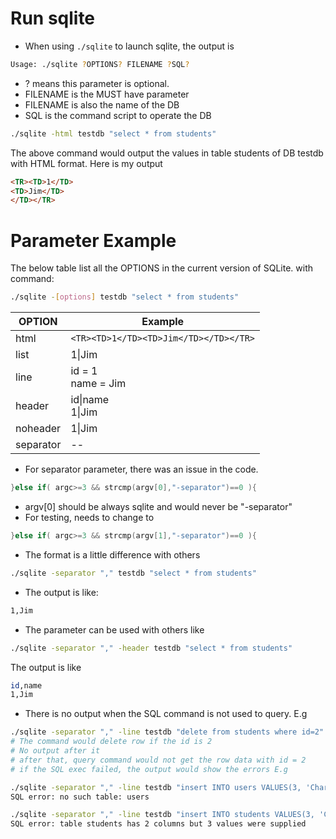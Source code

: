 # Run sqlite

- When using `./sqlite` to launch sqlite, the output is
```bash
Usage: ./sqlite ?OPTIONS? FILENAME ?SQL?
```

- ? means this parameter is optional.
- FILENAME is the MUST have parameter
- FILENAME is also the name of the DB
- SQL is the command script to operate the DB

```bash
./sqlite -html testdb "select * from students"
```
The above command would output the values in table students of DB testdb with HTML format.
Here is my output
```html
<TR><TD>1</TD>
<TD>Jim</TD>
</TD></TR>
```

# Parameter Example
The below table list all the OPTIONS in the current version of SQLite.
with command:
```bash
./sqlite -[options] testdb "select * from students"
```
|OPTION|Example|
|--|--|
|html|```<TR><TD>1</TD><TD>Jim</TD></TD></TR>```|
|list|1&#124;Jim|
|line|id = 1</br>name = Jim|
|header|id&#124;name</br>1&#124;Jim|
|noheader|1&#124;Jim|
|separator| -- |

- For separator parameter, there was an issue in the code.
```C
}else if( argc>=3 && strcmp(argv[0],"-separator")==0 ){
```
- argv[0] should be always sqlite and would never be "-separator"
- For testing, needs to change to
```C
}else if( argc>=3 && strcmp(argv[1],"-separator")==0 ){
```
- The format is a little difference with others
```bash
./sqlite -separator "," testdb "select * from students"
```
- The output is like:
```bash
1,Jim
```
- The parameter can be used with others like
```bash
./sqlite -separator "," -header testdb "select * from students"
```
The output is like
```bash
id,name
1,Jim
```

- There is no output when the SQL command is not used to query.
E.g
```bash
./sqlite -separator "," -line testdb "delete from students where id=2"
# The command would delete row if the id is 2
# No output after it
# after that, query command would not get the row data with id = 2
# if the SQL exec failed, the output would show the errors E.g

./sqlite -separator "," -line testdb "insert INTO users VALUES(3, 'Charlie');"
SQL error: no such table: users

./sqlite -separator "," -line testdb "insert INTO students VALUES(3, 'Charlie',123);"
SQL error: table students has 2 columns but 3 values were supplied
```
